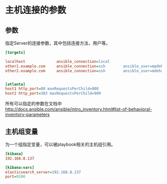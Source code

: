 # 主机连接的参数



## 参数


指定Server的连接参数，其中包括连接方法，用户等。
```ini
[targets]

localhost              ansible_connection=local
other1.example.com     ansible_connection=ssh        ansible_user=mpdehaan
other2.example.com     ansible_connection=ssh        ansible_user=mdehaan


[atlanta]
host1 http_port=80 maxRequestsPerChild=808
host2 http_port=303 maxRequestsPerChild=909
```
所有可以指定的参数在文档中
http://docs.ansible.com/ansible/intro_inventory.html#list-of-behavioral-inventory-parameters



## 主机组变量


为一个组指定变量，可以被playbook相关的主机组引用。

```ini
[kibana]
192.168.8.137

[kibana:vars]
elasticsearch_server=192.168.8.137
port=9200
```



